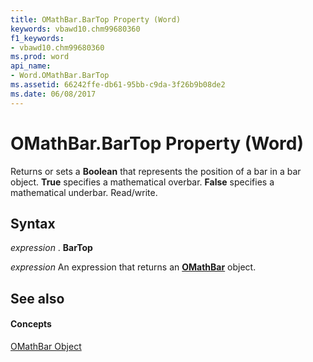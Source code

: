 ```yaml
---
title: OMathBar.BarTop Property (Word)
keywords: vbawd10.chm99680360
f1_keywords:
- vbawd10.chm99680360
ms.prod: word
api_name:
- Word.OMathBar.BarTop
ms.assetid: 66242ffe-db61-95bb-c9da-3f26b9b08de2
ms.date: 06/08/2017
---
```



# OMathBar.BarTop Property (Word)

Returns or sets a  **Boolean** that represents the position of a bar in a bar object. **True** specifies a mathematical overbar. **False** specifies a mathematical underbar. Read/write.


## Syntax

 _expression_ . **BarTop**

 _expression_ An expression that returns an **[OMathBar](Word.OMathBar.md)** object.


## See also


#### Concepts


[OMathBar Object](Word.OMathBar.md)

